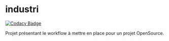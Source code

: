 # industri

[![Codacy Badge](https://api.codacy.com/project/badge/Grade/2e1c8aeee9394041ab72c321a1175b3f)](https://app.codacy.com/app/gui.quirin/industri?utm_source=github.com&utm_medium=referral&utm_content=Reconnois/industri&utm_campaign=badger)

Projet présentant le workflow à mettre en place pour un projet OpenSource.
